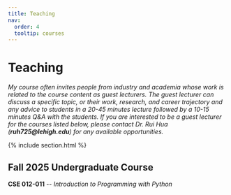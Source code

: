 ```yaml
---
title: Teaching
nav:
  order: 4
  tooltip: courses
---
```


# Teaching

_My course often invites people from industry and academia whose work is related to the course content as guest lecturers. The guest lecturer can discuss a specific topic, or their work, research, and career trajectory and any advice to students in a 20-45 minutes lecture followed by a 10-15 minutes Q&A with the students. If you are interested to be a guest lecturer for the courses listed below, please contact Dr. Rui Hua (_**_ruh725@lehigh.edu_**_) for any available opportunities._ 

{% include section.html %}

## Fall 2025 Undergraduate Course
**CSE 012-011** -- _Introduction to Programming with Python_


